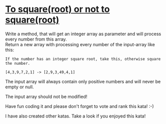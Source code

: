 # [To square(root) or not to square(root)](https://www.codewars.com/kata/to-square-root-or-not-to-square-root "https://www.codewars.com/kata/57f6ad55cca6e045d2000627")

Write a method, that will get an integer array as parameter and will process every number from this array.<br>
Return a new array with processing every number of the input-array like this:<br>
```
If the number has an integer square root, take this, otherwise square the number.

[4,3,9,7,2,1] -> [2,9,3,49,4,1]
```

The input array will always contain only positive numbers and will never be empty or null.

The input array should not be modified!

Have fun coding it and please don't forget to vote and rank this kata! :-) 

I have also created other katas. Take a look if you enjoyed this kata!